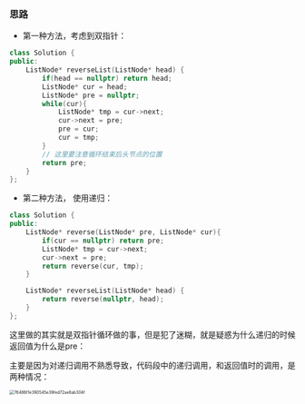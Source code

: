 ### 思路

- 第一种方法，考虑到双指针：

``` c++
class Solution {
public:
    ListNode* reverseList(ListNode* head) {
        if(head == nullptr) return head;
        ListNode* cur = head;
        ListNode* pre = nullptr;
        while(cur){
            ListNode* tmp = cur->next;
            cur->next = pre;
            pre = cur;
            cur = tmp;
        }
        // 这里要注意循环结束后头节点的位置
        return pre;
    }
};
```

- 第二种方法， 使用递归：

``` c++
class Solution {
public:
    ListNode* reverse(ListNode* pre, ListNode* cur){
        if(cur == nullptr) return pre;
        ListNode* tmp = cur->next;
        cur->next = pre;
        return reverse(cur, tmp);
    }

    ListNode* reverseList(ListNode* head) {
        return reverse(nullptr, head);
    }
};
```

这里做的其实就是双指针循环做的事，但是犯了迷糊，就是疑惑为什么递归的时候返回值为什么是pre：

主要是因为对递归调用不熟悉导致，代码段中的递归调用，和返回值时的调用，是两种情况：

<img src="F:\Note\实习冲刺\算法\Day2\反转列表.assets\76486f1e390545e39fed72ae8ab304f.jpg" alt="76486f1e390545e39fed72ae8ab304f" style="zoom:50%;" />

